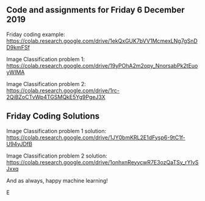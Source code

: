 ## Code and assignments for Friday 6 December 2019

Friday coding example: https://colab.research.google.com/drive/1ekQxGUK7bVV1McmexLNg7gSnDD9kmFSf

Image Classification problem 1: https://colab.research.google.com/drive/19yPOhA2m2opy_NnorsabPk2tEuoyWIMA

Image Classification problem 2: https://colab.research.google.com/drive/1rc-2QiBZoCTvWp4TGSMQkE5Yg9PgeJ3X

## Friday Coding Solutions

Image Classification problem 1 solution: https://colab.research.google.com/drive/1JY0bmKRL2E1dFysp6-9tC1f-U94yJDfB

Image Classification problem 2 solution: https://colab.research.google.com/drive/1onhxnReyycwR7E3ozQaTSy_rYIvSJxxq

And as always, happy machine learning!

E
